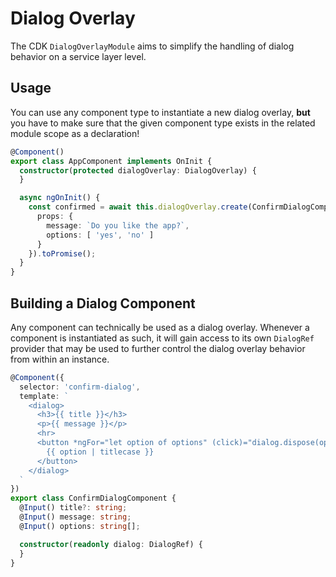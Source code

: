 # Dialog Overlay

The CDK `DialogOverlayModule` aims to simplify the handling of dialog behavior on a service layer level.

## Usage

You can use any component type to instantiate a new dialog overlay, **but** you have to make sure that the given component type exists in the related module scope as a declaration!

```typescript
@Component()
export class AppComponent implements OnInit {
  constructor(protected dialogOverlay: DialogOverlay) {
  }

  async ngOnInit() {
    const confirmed = await this.dialogOverlay.create(ConfirmDialogComponent, {
      props: {
        message: `Do you like the app?`,
        options: [ 'yes', 'no' ]
      }
    }).toPromise();
  }
}
```

## Building a Dialog Component

Any component can technically be used as a dialog overlay. Whenever a component is instantiated as such, it will gain access to its own `DialogRef` provider that may be used to further control the dialog overlay behavior from within an instance.

```typescript
@Component({
  selector: 'confirm-dialog',
  template: `
    <dialog>
      <h3>{{ title }}</h3>
      <p>{{ message }}</p>
      <hr>
      <button *ngFor="let option of options" (click)="dialog.dispose(option)">
        {{ option | titlecase }}
      </button>
    </dialog>
  `
})
export class ConfirmDialogComponent {
  @Input() title?: string;
  @Input() message: string;
  @Input() options: string[];

  constructor(readonly dialog: DialogRef) {
  }
}
```

